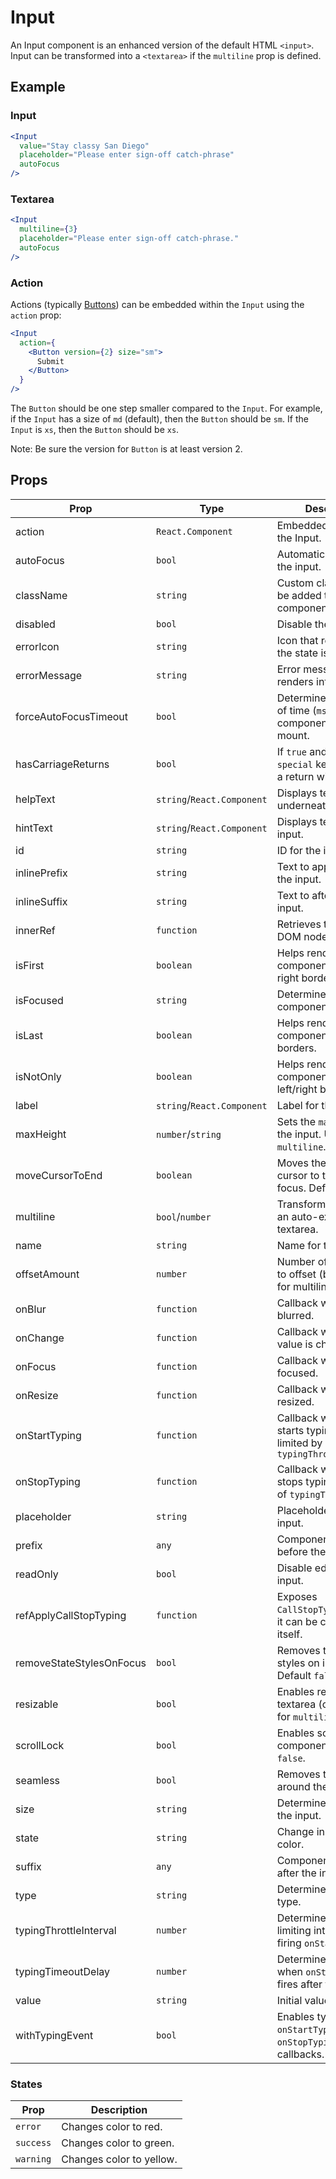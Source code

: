 # Input

An Input component is an enhanced version of the default HTML `<input>`. Input can be transformed into a `<textarea>` if the `multiline` prop is defined.

## Example

### Input

```jsx
<Input
  value="Stay classy San Diego"
  placeholder="Please enter sign-off catch-phrase"
  autoFocus
/>
```

### Textarea

```jsx
<Input
  multiline={3}
  placeholder="Please enter sign-off catch-phrase."
  autoFocus
/>
```

### Action

Actions (typically [Buttons](../Button)) can be embedded within the `Input` using the `action` prop:

```jsx
<Input
  action={
    <Button version={2} size="sm">
      Submit
    </Button>
  }
/>
```

The `Button` should be one step smaller compared to the `Input`. For example, if the `Input` has a size of `md` (default), then the `Button` should be `sm`. If the `Input` is `xs`, then the `Button` should be `xs`.

Note: Be sure the version for `Button` is at least version 2.

## Props

| Prop                     | Type                       | Description                                                                |
| ------------------------ | -------------------------- | -------------------------------------------------------------------------- |
| action                   | `React.Component`          | Embedded actions for the Input.                                            |
| autoFocus                | `bool`                     | Automatically focuses the input.                                           |
| className                | `string`                   | Custom class names to be added to the component.                           |
| disabled                 | `bool`                     | Disable the input.                                                         |
| errorIcon                | `string`                   | Icon that renders when the state is `error`.                               |
| errorMessage             | `string`                   | Error message that renders into a Tooltip.                                 |
| forceAutoFocusTimeout    | `bool`                     | Determines the amount of time (`ms`) for the component to focus on mount.  |
| hasCarriageReturns       | `bool`                     | If `true` and `enter + special` key is pressed, a return will be inserted  |
| helpText                 | `string`/`React.Component` | Displays text underneath input.                                            |
| hintText                 | `string`/`React.Component` | Displays text above input.                                                 |
| id                       | `string`                   | ID for the input.                                                          |
| inlinePrefix             | `string`                   | Text to appear before the input.                                           |
| inlineSuffix             | `string`                   | Text to after before the input.                                            |
| innerRef                 | `function`                 | Retrieves the `input` DOM node.                                            |
| isFirst                  | `boolean`                  | Helps render component without right borders.                              |
| isFocused                | `string`                   | Determines if the component is focused.                                    |
| isLast                   | `boolean`                  | Helps render component without left borders.                               |
| isNotOnly                | `boolean`                  | Helps render component without left/right borders.                         |
| label                    | `string`/`React.Component` | Label for the input.                                                       |
| maxHeight                | `number`/`string`          | Sets the `max-height` for the input. Used with `multiline`.                |
| moveCursorToEnd          | `boolean`                  | Moves the selection cursor to the end, on focus. Default `false`.          |
| multiline                | `bool`/`number`            | Transforms input into an auto-expanding textarea.                          |
| name                     | `string`                   | Name for the input.                                                        |
| offsetAmount             | `number`                   | Number of characters to offset (bottom-right) for multiline resizing.      |
| onBlur                   | `function`                 | Callback when input is blurred.                                            |
| onChange                 | `function`                 | Callback when input value is changed.                                      |
| onFocus                  | `function`                 | Callback when input is focused.                                            |
| onResize                 | `function`                 | Callback when input is resized.                                            |
| onStartTyping            | `function`                 | Callback when user starts typing, rate limited by `typingThrottleInterval` |
| onStopTyping             | `function`                 | Callback when user stops typing after delay of `typingTimeoutDelay`.       |
| placeholder              | `string`                   | Placeholder text for the input.                                            |
| prefix                   | `any`                      | Component to render before the input.                                      |
| readOnly                 | `bool`                     | Disable editing of the input.                                              |
| refApplyCallStopTyping   | `function`                 | Exposes `CallStopTyping`, so that it can be called outside itself.         |
| removeStateStylesOnFocus | `bool`                     | Removes the `state` styles on input focus. Default `false`.                |
| resizable                | `bool`                     | Enables resizing for the textarea (only enabled for `multiline`).          |
| scrollLock               | `bool`                     | Enables scrollLock for component. Default `false`.                         |
| seamless                 | `bool`                     | Removes the border around the input.                                       |
| size                     | `string`                   | Determines the size of the input.                                          |
| state                    | `string`                   | Change input to state color.                                               |
| suffix                   | `any`                      | Component to render after the input.                                       |
| type                     | `string`                   | Determines the input type.                                                 |
| typingThrottleInterval   | `number`                   | Determines the rate limiting interval for firing `onStartTyping`.          |
| typingTimeoutDelay       | `number`                   | Determines the delay of when `onStopTyping` fires after typing stops.      |
| value                    | `string`                   | Initial value of the input.                                                |
| withTypingEvent          | `bool`                     | Enables typing `onStartTyping` and `onStopTyping` event callbacks.         |

### States

| Prop      | Description              |
| --------- | ------------------------ |
| `error`   | Changes color to red.    |
| `success` | Changes color to green.  |
| `warning` | Changes color to yellow. |
